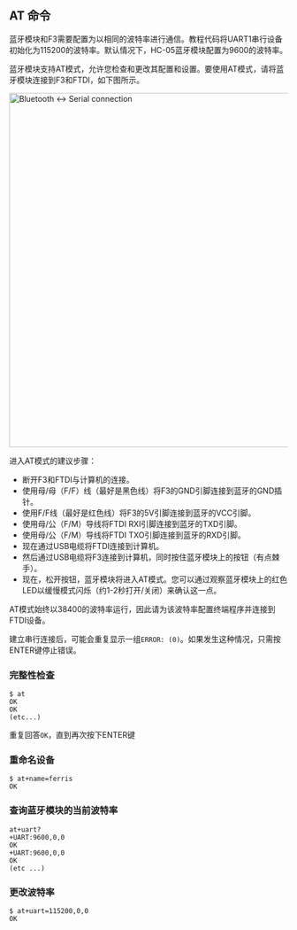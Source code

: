 ## AT 命令

蓝牙模块和F3需要配置为以相同的波特率进行通信。教程代码将UART1串行设备初始化为115200的波特率。默认情况下，HC-05蓝牙模块配置为9600的波特率。

蓝牙模块支持AT模式，允许您检查和更改其配置和设置。要使用AT模式，请将蓝牙模块连接到F3和FTDI，如下图所示。

<p>
<img height=640 title="Bluetooth <-> Serial connection" src="../assets/bluetooth-serial.png">
</p>

进入AT模式的建议步骤：

- 断开F3和FTDI与计算机的连接。
- 使用母/母（F/F）线（最好是黑色线）将F3的GND引脚连接到蓝牙的GND插针。
- 使用F/F线（最好是红色线）将F3的5V引脚连接到蓝牙的VCC引脚。
- 使用母/公（F/M）导线将FTDI RXI引脚连接到蓝牙的TXD引脚。
- 使用母/公（F/M）导线将FTDI TXO引脚连接到蓝牙的RXD引脚。
- 现在通过USB电缆将FTDI连接到计算机。
- 然后通过USB电缆将F3连接到计算机，同时按住蓝牙模块上的按钮（有点棘手）。
- 现在，松开按钮，蓝牙模块将进入AT模式。您可以通过观察蓝牙模块上的红色LED以缓慢模式闪烁（约1-2秒打开/关闭）来确认这一点。

AT模式始终以38400的波特率运行，因此请为该波特率配置终端程序并连接到FTDI设备。

建立串行连接后，可能会重复显示一组`ERROR: (0)`。如果发生这种情况，只需按ENTER键停止错误。

### 完整性检查

```
$ at
OK
OK
(etc...)
```

重复回答`OK`，直到再次按下ENTER键

### 重命名设备

```
$ at+name=ferris
OK
```

### 查询蓝牙模块的当前波特率

```
at+uart?
+UART:9600,0,0
OK
+UART:9600,0,0
OK
(etc ...)
```

### 更改波特率

```
$ at+uart=115200,0,0
OK
```
